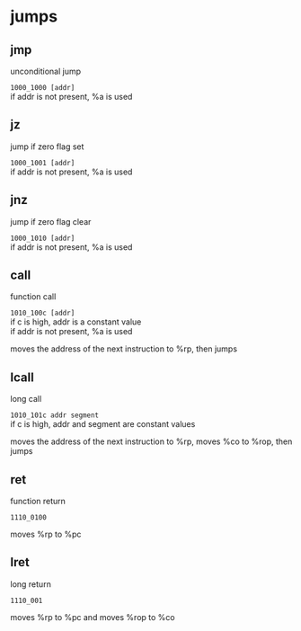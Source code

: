 # jumps  
  
  
## jmp  
unconditional jump  
  
`1000_1000 [addr]`  
if addr is not present, %a is used  
  
  
## jz  
jump if zero flag set  
  
`1000_1001 [addr]`  
if addr is not present, %a is used  

## jnz  
jump if zero flag clear  
  
`1000_1010 [addr]`  
if addr is not present, %a is used  
  
  
## call  
function call  
  
`1010_100c [addr]`  
if c is high, addr is a constant value  
if addr is not present, %a is used  
  
moves the address of the next instruction to %rp, then jumps  
  
## lcall  
long call  
  
`1010_101c addr segment`  
if c is high, addr and segment are constant values  
  
moves the address of the next instruction to %rp, moves %co to %rop, then jumps  
  
  
## ret  
function return  
  
`1110_0100`  
  
moves %rp to %pc  
  
## lret  
long return  
  
`1110_001`  
  
moves %rp to %pc and moves %rop to %co  
  
  